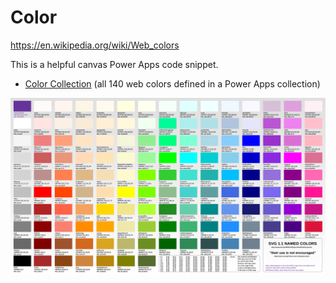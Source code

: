 # Color

https://en.wikipedia.org/wiki/Web_colors

This is a helpful canvas Power Apps code snippet.

- [Color Collection](color-collection.md) (all 140 web colors defined in a Power Apps collection)

![Colors](./img/graColors.svg)